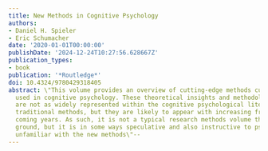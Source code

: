 ```yaml
---
title: New Methods in Cognitive Psychology
authors:
- Daniel H. Spieler
- Eric Schumacher
date: '2020-01-01T00:00:00'
publishDate: '2024-12-24T10:27:56.628667Z'
publication_types:
- book
publication: '*Routledge*'
doi: 10.4324/9780429318405
abstract: \"This volume provides an overview of cutting-edge methods currently being
  used in cognitive psychology. These theoretical insights and methodological innovations
  are not as widely represented within the cognitive psychological literature as more
  traditional methods, but they are likely to appear with increasing frequency in
  coming years. As such, it is not a typical research methods volume that covers familiar
  ground, but it is in some ways speculative and also instructive to psychologists
  unfamiliar with the new methods\"--
---
```

